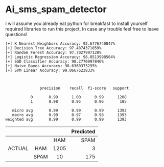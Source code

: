 # Ai_sms_spam_detector

I will assume you already eat python for breakfast to install yourself required libraries to run this project, In case any trouble feel free to leave questions!

    [+] K Nearest Neighbors Accuracy: 92.6776740847%
    [+] Decision Tree Accuracy: 97.4874371859%
    [+] Random Forest Accuracy: 97.7027997128%
    [+] Logistic Regression Accuracy: 98.8513998564%
    [+] SGD Classifier Accuracy: 98.2770997846%
    [+] Naive Bayes Accuracy: 98.6360373295%
    [+] SVM Linear Accuracy: 99.0667623833%


                              
                   precision    recall  f1-score   support

               0       0.99      1.00      0.99      1208
               1       0.98      0.95      0.96       185

       micro avg       0.99      0.99      0.99      1393
       macro avg       0.99      0.97      0.98      1393
    weighted avg       0.99      0.99      0.99      1393


     
|              |               |                |   Predicted   |
| :---         |     :---:     |     :---:      |          ---: |
|              |               |      HAM       |     SPAM      |
|    ACTUAL    |      HAM      |     1205       |       3       |
|              |     SPAM      |       10       |     175       |                             
